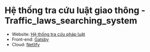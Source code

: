 # Hệ thống tra cứu luật giao thông - Traffic_laws_searching_system
- Website: [Hệ thống tra cứu pháp luật](https://competent-lalande-b78eac.netlify.app/)
- Front-end: [Gatsby](https://www.gatsbyjs.com/)
- Cloud: [Netlify](https://www.netlify.com/)
